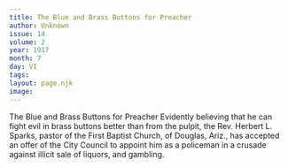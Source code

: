 ```yaml
---
title: The Blue and Brass Buttons for Preacher
author: Unknown
issue: 14
volume: 2
year: 1917
month: 7
day: VI
tags:
layout: page.njk
image:
---
```

The Blue and Brass Buttons for Preacher   Evidently believing that he can fight evil in brass buttons better than from the pulpit, the Rev. Herbert L. Sparks, pastor of the First Baptist Church, of Douglas, Ariz., has accepted an offer of the City Council to appoint him as a policeman in a crusade against illicit sale of liquors, and gambling.   
